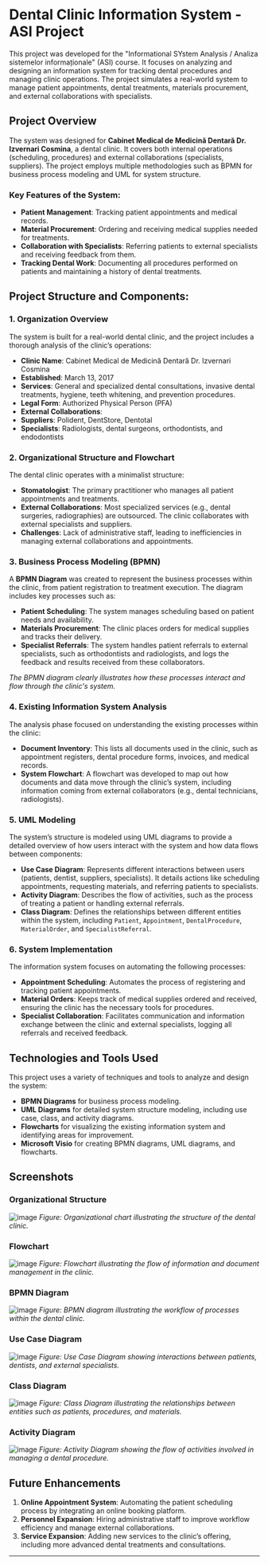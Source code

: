 # Dental Clinic Information System - ASI Project

This project was developed for the "Informational SYstem Analysis / Analiza sistemelor informaționale" (ASI) course. It focuses on analyzing and designing an information system for tracking dental procedures and managing clinic operations. The project simulates a real-world system to manage patient appointments, dental treatments, materials procurement, and external collaborations with specialists.

## Project Overview

The system was designed for **Cabinet Medical de Medicină Dentară Dr. Izvernari Cosmina**, a dental clinic. It covers both internal operations (scheduling, procedures) and external collaborations (specialists, suppliers). The project employs multiple methodologies such as BPMN for business process modeling and UML for system structure.

### Key Features of the System:
- **Patient Management**: Tracking patient appointments and medical records.
- **Material Procurement**: Ordering and receiving medical supplies needed for treatments.
- **Collaboration with Specialists**: Referring patients to external specialists and receiving feedback from them.
- **Tracking Dental Work**: Documenting all procedures performed on patients and maintaining a history of dental treatments.

## Project Structure and Components:

### 1. Organization Overview
The system is built for a real-world dental clinic, and the project includes a thorough analysis of the clinic’s operations:
- **Clinic Name**: Cabinet Medical de Medicină Dentară Dr. Izvernari Cosmina
- **Established**: March 13, 2017
- **Services**: General and specialized dental consultations, invasive dental treatments, hygiene, teeth whitening, and prevention procedures.
- **Legal Form**: Authorized Physical Person (PFA)
- **External Collaborations**: 
- **Suppliers**: Polident, DentStore, Dentotal
- **Specialists**: Radiologists, dental surgeons, orthodontists, and endodontists

### 2. Organizational Structure and Flowchart

The dental clinic operates with a minimalist structure:
- **Stomatologist**: The primary practitioner who manages all patient appointments and treatments.
- **External Collaborations**: Most specialized services (e.g., dental surgeries, radiographies) are outsourced. The clinic collaborates with external specialists and suppliers.
- **Challenges**: Lack of administrative staff, leading to inefficiencies in managing external collaborations and appointments.

### 3. Business Process Modeling (BPMN)

A **BPMN Diagram** was created to represent the business processes within the clinic, from patient registration to treatment execution. The diagram includes key processes such as:
- **Patient Scheduling**: The system manages scheduling based on patient needs and availability.
- **Materials Procurement**: The clinic places orders for medical supplies and tracks their delivery.
- **Specialist Referrals**: The system handles patient referrals to external specialists, such as orthodontists and radiologists, and logs the feedback and results received from these collaborators.
  
*The BPMN diagram clearly illustrates how these processes interact and flow through the clinic's system.*

### 4. Existing Information System Analysis

The analysis phase focused on understanding the existing processes within the clinic:
- **Document Inventory**: This lists all documents used in the clinic, such as appointment registers, dental procedure forms, invoices, and medical records.
- **System Flowchart**: A flowchart was developed to map out how documents and data move through the clinic’s system, including information coming from external collaborators (e.g., dental technicians, radiologists).

### 5. UML Modeling

The system’s structure is modeled using UML diagrams to provide a detailed overview of how users interact with the system and how data flows between components:
- **Use Case Diagram**: Represents different interactions between users (patients, dentist, suppliers, specialists). It details actions like scheduling appointments, requesting materials, and referring patients to specialists.
- **Activity Diagram**: Describes the flow of activities, such as the process of treating a patient or handling external referrals.
- **Class Diagram**: Defines the relationships between different entities within the system, including `Patient`, `Appointment`, `DentalProcedure`, `MaterialOrder`, and `SpecialistReferral`.

### 6. System Implementation

The information system focuses on automating the following processes:
- **Appointment Scheduling**: Automates the process of registering and tracking patient appointments.
- **Material Orders**: Keeps track of medical supplies ordered and received, ensuring the clinic has the necessary tools for procedures.
- **Specialist Collaboration**: Facilitates communication and information exchange between the clinic and external specialists, logging all referrals and received feedback.

## Technologies and Tools Used

This project uses a variety of techniques and tools to analyze and design the system:
- **BPMN Diagrams** for business process modeling.
- **UML Diagrams** for detailed system structure modeling, including use case, class, and activity diagrams.
- **Flowcharts** for visualizing the existing information system and identifying areas for improvement.
- **Microsoft Visio** for creating BPMN diagrams, UML diagrams, and flowcharts.


## Screenshots

### Organizational Structure
![image](https://github.com/user-attachments/assets/5845ca0e-9f1a-498b-a2d3-fa9bde42b0cf)
*Figure: Organizational chart illustrating the structure of the dental clinic.*

### Flowchart
![image](https://github.com/user-attachments/assets/579c4768-3017-4984-8740-03d62910a3ac)
*Figure: Flowchart illustrating the flow of information and document management in the clinic.*

### BPMN Diagram
![image](https://github.com/user-attachments/assets/c5ae5da5-660f-41e5-97d4-305c52b0337e)
*Figure: BPMN diagram illustrating the workflow of processes within the dental clinic.*

### Use Case Diagram
![image](https://github.com/user-attachments/assets/44199776-0448-47a7-a8f6-e9eb351898c1)
*Figure: Use Case Diagram showing interactions between patients, dentists, and external specialists.*

### Class Diagram
![image](https://github.com/user-attachments/assets/41080a70-a7a4-4be2-92f2-c35589d5caed)
*Figure: Class Diagram illustrating the relationships between entities such as patients, procedures, and materials.*

### Activity Diagram
![image](https://github.com/user-attachments/assets/4660391b-a2a7-45de-8d51-810c5ce46a22)
*Figure: Activity Diagram showing the flow of activities involved in managing a dental procedure.*


## Future Enhancements
1. **Online Appointment System**: Automating the patient scheduling process by integrating an online booking platform.
2. **Personnel Expansion**: Hiring administrative staff to improve workflow efficiency and manage external collaborations.
3. **Service Expansion**: Adding new services to the clinic’s offering, including more advanced dental treatments and consultations.

---
